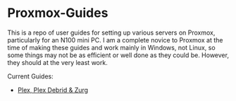 # Proxmox-Guides

This is a repo of user guides for setting up various servers on Proxmox, particularly for an N100 mini PC. I am a complete novice to Proxmox at the time of making these guides and work mainly in Windows, not Linux, so some things may not be as efficient or well done as they could be. However, they should at the very least work.

Current Guides:

 - [Plex, Plex Debrid & Zurg](https://github.com/slunat/Proxmox-Guides/blob/main/Plex,%20Plex-Debrid%20and%20Zurg)
